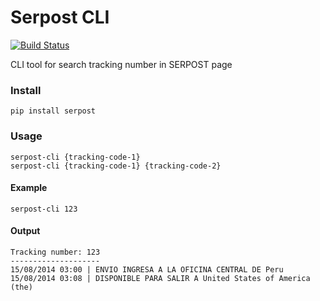 # Serpost CLI
[![Build Status](https://travis-ci.org/erickgnavar/serpost.svg?branch=master)](https://travis-ci.org/erickgnavar/serpost)

CLI tool for search tracking number in SERPOST page

### Install

```
pip install serpost
```

### Usage

```
serpost-cli {tracking-code-1}
serpost-cli {tracking-code-1} {tracking-code-2}
```

#### Example

```
serpost-cli 123
```

#### Output
```
Tracking number: 123
--------------------
15/08/2014 03:00 | ENVIO INGRESA A LA OFICINA CENTRAL DE Peru                                                          
15/08/2014 03:08 | DISPONIBLE PARA SALIR A United States of America (the)                                              
```
